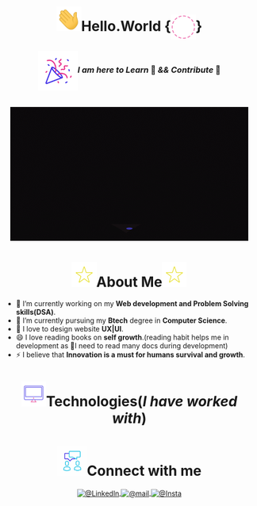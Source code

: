 <h1 align="center"><img width="50px"src="Gifs/Hi.gif"><b>Hello.World</b>
       {<img align="center" height="50px" width="50px"src="Gifs/Background.gif">}</h1>
    
<h3 align="center"><img align="center" height="80px" width="80px" src="Gifs/gif3.gif"/><i>I am here to Learn </i> 🙂  <i> && Contribute</i> 🌱</h3><br>
<div align="center">
        <img src="Gifs/giphy.gif">
</div>
<p>
        <h1 align="center"><img width="50px"src="Gifs/star.gif">About Me<img width="50px"src="Gifs/star.gif"></h1>
        
- 🔭 I’m currently working on my **Web development and Problem Solving skills(DSA)**.
- 🌱 I’m currently pursuing my **Btech** degree in **Computer Science**.
- 🤔 I love to design website **UX|UI**.
- 😄 I love reading books on **self growth**.(reading habit helps me in development as 🙂I need to read many docs during development)
- ⚡ I believe that **Innovation is a must for humans survival and growth**.

</p>

<p>
    <h1 align="center"><img width="50px"src="Gifs/Computer.gif">Technologies(<i>I have worked with</i>)</h1>
</p>
<p>
        <h1 align="center"><img width="60px" height="60px"src="Gifs/Connect.gif">Connect with me</h1>
        
<p align = "center">
<a href="#">
      <img align="center" alt="@Linkedln" width="22px" src="handles/linkedin.svg" />
 </a>
<a href="mailto:mansistartup2024@gmail.com">
      <img align="center" alt="@mail" width="22px" src="handles/gmail.svg" />
</a>
   
<a href="#">
      <img align="center" alt="@Insta" width="22px" src="handles/instagram.svg" />
</a>
</p>

  


